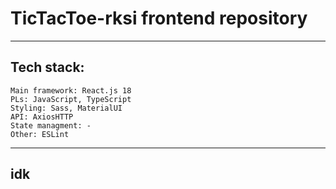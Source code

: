 # TicTacToe-rksi frontend repository

---

## Tech stack:
    Main framework: React.js 18
    PLs: JavaScript, TypeScript
    Styling: Sass, MaterialUI
    API: AxiosHTTP
    State managment: -
    Other: ESLint

---

## idk
